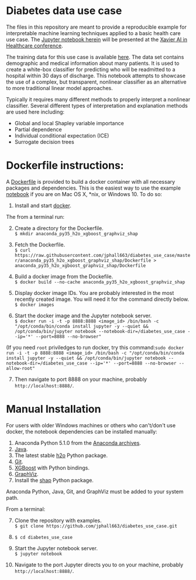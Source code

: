# Diabetes data use case

The files in this repository are meant to provide a reproducible example for interpretable machine learning techniques applied to a basic health care use case. The [Jupyter notebook herein](Binary-Classification-Readmit.ipynb) will be presented at the [Xavier AI in Healthcare conference](https://www.xavierhealth.org/ai-summit-day2/).

The training data for this use case is available [here](https://www.kaggle.com/brandao/diabetes). The data set contains demographic and medical information about many patients. It is used to create a white-box classifier for predicting who will be readmitted to a hospital within 30 days of discharge. This notebook attempts to showcase the use of a complex, but transparent, nonlinear classifier as an alternative to more traditional linear model approaches.

Typically it requires many different methods to properly interpret a nonlinear classifier. Several different types of interpretation and explanation methods are used here including:

* Global and local Shapley variable importance
* Partial dependence
* Individual conditional expectation (ICE)
* Surrogate decision trees

# Dockerfile instructions:

A [Dockerfile](anaconda_py35_h2o_xgboost_graphviz_shap/Dockerfile) is provided to build a docker container with all necessary packages and dependencies. This is the easiest way to use the example [notebook](Binary-Classification-Readmit.ipynb) if you are on Mac OS X, \*nix, or Windows 10. To do so:</br>

1. Install and start [docker](https://www.docker.com/).

The from a terminal run:

2. Create a directory for the Dockerfile.</br>
`$ mkdir anaconda_py35_h2o_xgboost_graphviz_shap`

3. Fetch the Dockerfile.</br>
`$ curl https://raw.githubusercontent.com/jphall663/diabetes_use_case/master/anaconda_py35_h2o_xgboost_graphviz_shap/Dockerfile > anaconda_py35_h2o_xgboost_graphviz_shap/Dockerfile`

4. Build a docker image from the Dockefile.</br>
`$ docker build --no-cache anaconda_py35_h2o_xgboost_graphviz_shap`

5. Display docker image IDs. You are probably interested in the most recently created image. You will need it for the command directly below. </br>
`$ docker images`

6. Start the docker image and the Jupyter notebook server.</br>
`$ docker run -i -t -p 8888:8888 <image_id> /bin/bash -c "/opt/conda/bin/conda install jupyter -y --quiet && /opt/conda/bin/jupyter notebook --notebook-dir=/diabetes_use_case --ip='*' --port=8888 --no-browser"`</br>

(If you need `root` priviledges to run docker, try this command:`sudo docker run -i -t -p 8888:8888 <image_id> /bin/bash -c "/opt/conda/bin/conda install jupyter -y --quiet && /opt/conda/bin/jupyter notebook --notebook-dir=/diabetes_use_case --ip='*' --port=8888 --no-browser --allow-root"`</br>

7. Then navigate to port 8888 on your machine, probably `http://localhost:8888/`.

# Manual Installation

For users with older Windows machines or others who can't/don't use docker, the notebook dependencies can be installed manually:

1. Anaconda Python 5.1.0 from the [Anaconda archives](https://repo.continuum.io/archive/).
2. [Java](https://java.com/download).
3. The latest stable [h2o](https://www.h2o.ai/download/) Python package.
4. [Git](https://git-scm.com/downloads).
5. [XGBoost](https://github.com/dmlc/xgboost) with Python bindings.
6. [GraphViz](http://www.graphviz.org/).
7. Install the [shap](https://github.com/slundberg/shap) Python package.

Anaconda Python, Java, Git, and GraphViz must be added to your system path.

From a terminal:

7. Clone the repository with examples.</br>
`$ git clone https://github.com/jphall663/diabetes_use_case.git`

8. `$ cd diabetes_use_case`

9. Start the Jupyter notebook server.</br>
`$ jupyter notebook`

10. Navigate to the port Jupyter directs you to on your machine, probably `http://localhost:8888/`.
